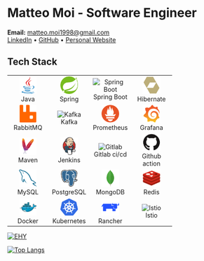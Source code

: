 # Matteo Moi - Software Engineer
**Email:** <a href="mailto:matteo.moi1998@gmail.com">matteo.moi1998@gmail.com</a>  
<a href="https://www.linkedin.com/in/matteo-moi/">LinkedIn</a> • <a href="https://github.com/Jok98">GitHub</a> • <a href="https://jok98.github.io">Personal Website</a>

## Tech Stack

<table>
  <tbody>
    <tr>
      <td align="center" width="80">
        <img src="https://raw.githubusercontent.com/devicons/devicon/master/icons/java/java-original.svg" alt="Java" width="40" height="40" />
        <br>Java
      </td>
      <td align="center" width="80">
        <img src="https://raw.githubusercontent.com/devicons/devicon/master/icons/spring/spring-original.svg" alt="Spring" width="40" height="40" />
        <br>Spring
      </td>
      <td align="center" width="80">
        <img src="https://cdn.simpleicons.org/springboot/6DB33F" alt="Spring Boot" width="40" height="40" />
        <br>Spring Boot
      </td>
      <td align="center" width="80">
        <img src="https://raw.githubusercontent.com/devicons/devicon/master/icons/hibernate/hibernate-plain.svg" alt="Hibernate" width="40" height="40" />
        <br>Hibernate
      </td>
    </tr>
    <tr>
      <td align="center" width="80">
        <img src="https://raw.githubusercontent.com/devicons/devicon/master/icons/rabbitmq/rabbitmq-original.svg" alt="RabbitMQ" width="40" height="40" />
        <br>RabbitMQ
      </td>
      <td align="center" width="80">
        <img src="https://cdn.simpleicons.org/apachekafka/F54927" alt="Kafka" width="40" height="40" />
        <br>Kafka
      </td>
      <td align="center" width="80">
        <img src="https://raw.githubusercontent.com/devicons/devicon/master/icons/prometheus/prometheus-original.svg" alt="Grafana" width="40" height="40" />
        <br>Prometheus
      </td>
      <td align="center" width="80">
        <img src="https://raw.githubusercontent.com/devicons/devicon/master/icons/grafana/grafana-original.svg" alt="Grafana" width="40" height="40" />
        <br>Grafana
      </td>
    </tr>
    <tr>
      <td align="center" width="80">
        <img src="https://raw.githubusercontent.com/devicons/devicon/master/icons/maven/maven-original.svg" alt="Maven" width="40" height="40" />
        <br>Maven
      </td>
      <td align="center" width="80">
        <img src="https://raw.githubusercontent.com/devicons/devicon/master/icons/jenkins/jenkins-original.svg" alt="Jenkins" width="40" height="40" />
        <br>Jenkins
      </td>
      <td align="center" width="80">
        <img src="https://about.gitlab.com/images/press/logo/png/gitlab-logo-500.png" alt="Gitlab" width="40" height="40" />
        <br>Gitlab ci/cd
      </td>
        <td align="center" width="80">
            <img src="https://raw.githubusercontent.com/devicons/devicon/master/icons/github/github-original.svg" alt="Git" width="40" height="40" />
            <br>Github action
        </td>
    </tr>
    <tr>
      <td align="center" width="80">
        <img src="https://raw.githubusercontent.com/devicons/devicon/master/icons/mysql/mysql-original.svg" alt="MySQL" width="40" height="40" />
        <br>MySQL
      </td>
      <td align="center" width="80">
        <img src="https://raw.githubusercontent.com/devicons/devicon/master/icons/postgresql/postgresql-original.svg" alt="PostgreSQL" width="40" height="40" />
        <br>PostgreSQL
      </td>
      <td align="center" width="80">
        <img src="https://raw.githubusercontent.com/devicons/devicon/master/icons/mongodb/mongodb-original.svg" alt="MongoDB" width="40" height="40" />
        <br>MongoDB
      </td>
      <td align="center" width="80">
        <img src="https://raw.githubusercontent.com/devicons/devicon/master/icons/redis/redis-original.svg" alt="Redis" width="40" height="40" />
        <br>Redis
      </td>
    </tr>
    <tr>
      <td align="center" width="80">
        <img src="https://raw.githubusercontent.com/devicons/devicon/master/icons/docker/docker-original.svg" alt="Docker" width="40" height="40" />
        <br>Docker
      </td>
      <td align="center" width="80">
        <img src="https://raw.githubusercontent.com/devicons/devicon/master/icons/kubernetes/kubernetes-plain.svg" alt="Kubernetes" width="40" height="40" />
        <br>Kubernetes
      </td>
      <td align="center" width="80">
        <img src="https://raw.githubusercontent.com/devicons/devicon/master/icons/rancher/rancher-original.svg" alt="Rancher" width="40" height="40" />
        <br>Rancher
      </td>
        <td align="center" width="80">
        <img src="https://istio.io/latest/img/istio-logo.svg" alt="Istio" width="40" height="40" />
        <br>Istio
    </tr>
  </tbody>
</table>

[![EHY](https://github-readme-stats.vercel.app/api?username=Jok98&include_all_commits=true&count_private=true&hide_border=true&show_icons=true&bg_color=30,2eb67d,36c5f0)](https://github.com/Jok98/github-readme-stats)

[![Top Langs](https://github-readme-stats.vercel.app/api/top-langs/?username=Jok98&hide_border=true&layout=compact&bg_color=315,8e44ad,9b59b6,be93d4&text_color=ffffff&title_color=d8b7ff)](https://github.com/Jok98/github-readme-stats)